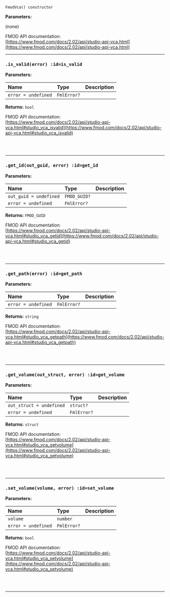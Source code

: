
`FmodVca() constructor`

**Parameters:**

(none)

FMOD API documentation:<br/>[https://www.fmod.com/docs/2.02/api/studio-api-vca.html](https://www.fmod.com/docs/2.02/api/studio-api-vca.html)

---


### `.is_valid(error) :id=is_valid`

**Parameters:**

| Name | Type | Description |
  |:-|:-|:-|
  | `error = undefined` | `FmlError?` |  |

**Returns:** `bool`

FMOD API documentation:<br/>[https://www.fmod.com/docs/2.02/api/studio-api-vca.html#studio_vca_isvalid](https://www.fmod.com/docs/2.02/api/studio-api-vca.html#studio_vca_isvalid)

<br/><br/>

---


### `.get_id(out_guid, error) :id=get_id`

**Parameters:**

| Name | Type | Description |
  |:-|:-|:-|
  | `out_guid = undefined` | `FMOD_GUID?` |  |
  | `error = undefined` | `FmlError?` |  |

**Returns:** `FMOD_GUID`

FMOD API documentation:<br/>[https://www.fmod.com/docs/2.02/api/studio-api-vca.html#studio_vca_getid](https://www.fmod.com/docs/2.02/api/studio-api-vca.html#studio_vca_getid)

<br/><br/>

---


### `.get_path(error) :id=get_path`

**Parameters:**

| Name | Type | Description |
  |:-|:-|:-|
  | `error = undefined` | `FmlError?` |  |

**Returns:** `string`

FMOD API documentation:<br/>[https://www.fmod.com/docs/2.02/api/studio-api-vca.html#studio_vca_getpath](https://www.fmod.com/docs/2.02/api/studio-api-vca.html#studio_vca_getpath)

<br/><br/>

---


### `.get_volume(out_struct, error) :id=get_volume`

**Parameters:**

| Name | Type | Description |
  |:-|:-|:-|
  | `out_struct = undefined` | `struct?` |  |
  | `error = undefined` | `FmlError?` |  |

**Returns:** `struct`

FMOD API documentation:<br/>[https://www.fmod.com/docs/2.02/api/studio-api-vca.html#studio_vca_getvolume](https://www.fmod.com/docs/2.02/api/studio-api-vca.html#studio_vca_getvolume)

<br/><br/>

---


### `.set_volume(volume, error) :id=set_volume`

**Parameters:**

| Name | Type | Description |
  |:-|:-|:-|
  | `volume` | `number` |  |
  | `error = undefined` | `FmlError?` |  |

**Returns:** `bool`

FMOD API documentation:<br/>[https://www.fmod.com/docs/2.02/api/studio-api-vca.html#studio_vca_setvolume](https://www.fmod.com/docs/2.02/api/studio-api-vca.html#studio_vca_setvolume)

<br/><br/>

---

